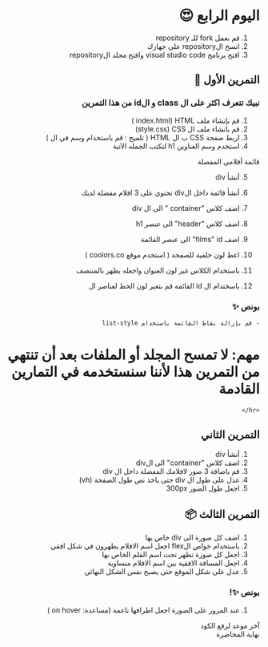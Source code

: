 <div dir=rtl>



#  اليوم الرابع 😍
    

1. قم بعمل fork للـ repository
2. انسخ الrepository على جهازك
3. افتح برنامج visual studio code وافتح مجلد الrepository

## التمرين الأول 🔗

### نبيك تتعرف اكثر على ال class و الid من هذا التمرين

1.  قم بإنشاء ملف index.html) HTML )
2.  قم بانشاء ملف ال style.css) CSS)
3.  اربط صفحة CSS ب ال HTML ( تلميح : قم باستخدام وسم <link> في ال <head> )
4.  استخدم وسم العناوين h1 لتكتب الجمله الآتية

 قائمة أفلامي المفضلة

5.  أنشأ div
6.  أنشأ قائمة داخل الdiv تحتوي على 3 افلام مفضلة لديك
7.  اضف كلاس "container " الى ال div
8. اضف كلاس "header" الى عنصر h1
9. اضف films" id" الى عنصر القائمة
    
10. اعط لون خلفية للصفحة ( استخدم موقع coolors.co )
11. باستخدام الكلاس غير لون العنوان واجعله يظهر بالمنتصف
12. باسختدام ال id القائمة قم بتغير لون الخط لعناصر ال

###  بونص ✨ 

    - قم بإزالة نقاط القائمة باستخدام list-style

    
# مهم: لا تمسح المجلد أو الملفات بعد أن تنتهي من التمرين هذا لأننا سنستخدمه في التمارين القادمة
    
    <hr/>
## التمرين الثاني   

1.  أنشأ div
2.  اضف كلاس "container" الى الdiv
3.  قم باضافة 3 صور لافلامك المفضلة داخل ال div
4.  عدل على طول ال div حتى ياخذ نص طول الصفحة (vh)
5.  اجعل طول الصور 300px

## التمرين الثالث   📦

1. اضف كل صورة الى div خاص بها
2. باستخدام خواص الflex اجعل اسم الافلام يظهرون في شكل افقي
3. اجعل كل صورة تظهر تحت اسم الفلم الخاص بها
4. اجعل المسافة الافقية بين اسم الافلام متساوية
5. عدل على شكل الموقع حتى يصبح نفس الشكل النهائي

### بونص ✨!

1. عند المرور على الصورة اجعل اطرافها ناعمة (مساعدة: on hover )

آخر موعد لرفع الكود\
نهاية المحاضرة

</div>
  
